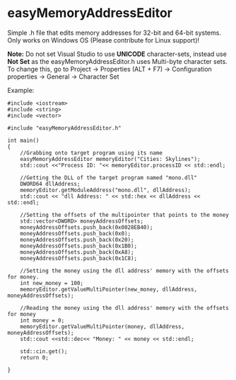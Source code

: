 # easyMemoryAddressEditor
Simple .h file that edits memory addresses for 32-bit and 64-bit systems. Only works on Windows OS (Please contribute for Linux support)!

**Note:** Do not set Visual Studio to use **UNICODE** character-sets, instead use **Not Set** as the easyMemoryAddressEditor.h uses Multi-byte character sets. To change this, go to Project -> Properties (ALT + F7) -> Configuration properties -> General -> Character Set

Example: 
```
#include <iostream>
#include <string>
#include <vector>

#include "easyMemoryAddressEditor.h"

int main()
{
	//Grabbing onto target program using its name
	easyMemoryAddressEditor memoryEditor("Cities: Skylines");
	std::cout <<"Process ID: "<< memoryEditor.processID << std::endl;

	//Getting the DLL of the target program named "mono.dll"
	DWORD64 dllAddress;
	memoryEditor.getModuleAddress("mono.dll", dllAddress);
	std::cout << "dll Address: " << std::hex << dllAddress << std::endl;

	//Setting the offsets of the multipointer that points to the money
	std::vector<DWORD> moneyAddressOffsets;
	moneyAddressOffsets.push_back(0x0028EB40);
	moneyAddressOffsets.push_back(0x0);
	moneyAddressOffsets.push_back(0x20);
	moneyAddressOffsets.push_back(0x1B0);
	moneyAddressOffsets.push_back(0xA8);
	moneyAddressOffsets.push_back(0x1C8);

	//Setting the money using the dll address' memory with the offsets for money. 
	int new_money = 100;
	memoryEditor.getValueMultiPointer(new_money, dllAddress, moneyAddressOffsets);

	//Reading the money using the dll address' memory with the offsets for money
	int money = 0;
	memoryEditor.getValueMultiPointer(money, dllAddress, moneyAddressOffsets);
	std::cout <<std::dec<< "Money: " << money << std::endl;

	std::cin.get();
	return 0;

}
```
